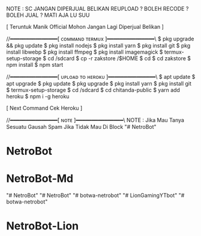 NOTE : SC JANGAN DIPERJUAL BELIKAN
REUPLOAD ? BOLEH
RECODE ? BOLEH
JUAL ? MATI AJA LU SUU

[ Teruntuk Manik Official Mohon Jangan Lagi Diperjual Belikan ]

 //━━━━━━━━━━━━━━━[ ᴄᴏᴍᴍᴀɴᴅ ᴛᴇʀᴍᴜx ]━━━━━━━━━━━━━━━\\
 $ pkg upgrade && pkg update
 $ pkg install nodejs
 $ pkg install yarn
 $ pkg install git
 $ pkg install libwebp
 $ pkg install ffmpeg
 $ pkg install imagemagick
 $ termux-setup-storage
 $ cd /sdcard
 $ cp -r zakstore /$HOME
 $ cd
 $ cd zakstore
 $ npm install
 $ npm start
 
 //━━━━━━━━━━━━━━━[ ᴜᴘʟᴏᴀᴅ ᴛᴏ ʜᴇʀᴏᴋᴜ ]━━━━━━━━━━━━━━━\\
 $ apt update
 $ apt upgrade
 $ pkg update
 $ pkg upgrade
 $ pkg install yarn
 $ pkg install git
 $ termux-setup-storage
 $ cd /sdcard
 $ cd chitanda-public
 $ yarn add heroku
 $ npm i -g heroku
 
[ Next Command Cek Heroku ] 
 
  //━━━━━━━━━━━━━━━[ ɴᴏᴛᴇ ]━━━━━━━━━━━━━━━\\
 NOTE : Jika Mau Tanya Sesuatu Gausah Spam Jika Tidak Mau Di Block
"# NetroBot" 
# NetroBot
# NetroBot-Md
"# NetroBot" 
"# NetroBot" 
"# botwa-netrobot" 
"# LionGamingYTbot" 
"# botwa-netrobot" 
# NetroBot-Lion
